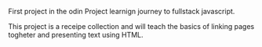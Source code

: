 First project in the odin Project learnign journey to fullstack javascript. 

This project is a receipe collection and will teach the basics of linking pages togheter and presenting text using HTML. 